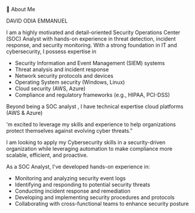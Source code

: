  👋 About Me

DAVID ODIA EMMANUEL

I am a highly motivated and detail-oriented Security Operations Center (SOC) Analyst with hands-on experience in threat detection, incident response, and security monitoring. With a strong foundation in IT and cybersecurity, I possess expertise in

- Security Information and Event Management (SIEM) systems
- Threat analysis and incident response
- Network security protocols and devices
- Operating System security (Windows, Linux)
- Cloud security (AWS, Azure)
- Compliance and regulatory frameworks (e.g., HIPAA, PCI-DSS)


Beyond being a SOC analyst , I have technical expertise cloud platforms (AWS & Azure)

'm excited to leverage my skills and experience to help organizations protect themselves against evolving cyber threats."

I am looking to apply my Cybersecurity skills in a security-driven organization while leveraging automation to make compliance more scalable, efficient, and proactive.


As a SOC Analyst, I've developed hands-on experience in:

- Monitoring and analyzing security event logs
- Identifying and responding to potential security threats
- Conducting incident response and remediation
- Developing and implementing security procedures and protocols
- Collaborating with cross-functional teams to enhance security posture










